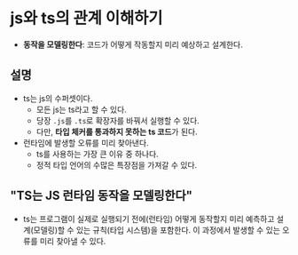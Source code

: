# js와 ts의 관계 이해하기

- **동작을 모델링한다**: 코드가 어떻게 작동할지 미리 예상하고 설계한다.

## 설명

- ts는 js의 수퍼셋이다.
  - 모든 js는 ts라고 할 수 있다.
  - 당장 `.js`를 `.ts`로 확장자를 바꿔서 실행할 수 있다.
  - 다만, **타입 체커를 통과하지 못하는 ts 코드**가 된다.
- 런타임에 발생할 오류를 미리 찾아낸다.
  - ts를 사용하는 가장 큰 이유 중 하나다.
  - 정적 타입 언어의 수많은 특장점을 가져갈 수 있다.

## "TS는 JS 런타임 동작을 모델링한다"

- ts는 프로그램이 실제로 실행되기 전에(런타임) 어떻게 동작할지 미리 예측하고 설계(모델링)할 수 있는 규칙(타입 시스템)을 포함한다. 이 과정에서 발생할 수 있는 오류를 미리 찾아낼 수 있다.
